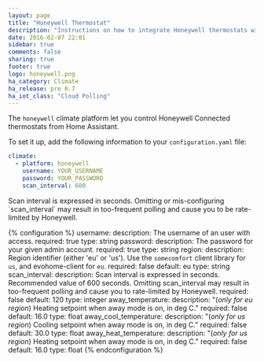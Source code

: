 ```yaml
---
layout: page
title: "Honeywell Thermostat"
description: "Instructions on how to integrate Honeywell thermostats within Home Assistant."
date: 2016-02-07 22:01
sidebar: true
comments: false
sharing: true
footer: true
logo: honeywell.png
ha_category: Climate
ha_release: pre 0.7
ha_iot_class: "Cloud Polling" 
---
```



The `honeywell` climate platform let you control Honeywell Connected thermostats from Home Assistant.

To set it up, add the following information to your `configuration.yaml` file:

```yaml
climate:
  - platform: honeywell
    username: YOUR_USERNAME
    password: YOUR_PASSWORD
    scan_interval: 600
```
<p class='note'>
Scan interval is expressed in seconds. Omitting or mis-configuring `scan_interval` may result in too-frequent polling and cause you to be rate-limited by Honeywell.
</p>

{% configuration %}
username:
  description: The username of an user with access.
  required: true
  type: string
password:
  description: The password for your given admin account.
  required: true
  type: string
region:
  description: Region identifier (either 'eu' or 'us').  Use the `somecomfort` client library for `us`, and evohome-client for `eu`.
  required: false
  default: eu
  type: string
scan_interval:
  description: Scan interval is expressed in seconds. Recommended value of 600 seconds. Omitting scan_interval may result in too-frequent polling and cause you to rate-limited by Honeywell.
  required: false
  default: 120
  type: integer
away_temperature:
  description: "(*only for eu region*) Heating setpoint when away mode is on, in deg C."
  required: false
  default: 16.0
  type: float
away_cool_temperature:
  description: "(*only for us region*) Cooling setpoint when away mode is on, in deg C."
  required: false
  default: 30.0
  type: float
away_heat_temperature:
  description: "(*only for us region*) Heating setpoint when away mode is on, in deg C."
  required: false
  default: 16.0
  type: float
{% endconfiguration %}
